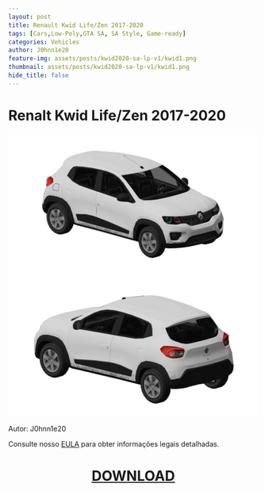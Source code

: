 ```yaml
---
layout: post
title: Renault Kwid Life/Zen 2017-2020 
tags: [Cars,Low-Poly,GTA SA, SA Style, Game-ready]
categories: Vehicles
author: J0hnn1e20
feature-img: assets/posts/kwid2020-sa-lp-v1/kwid1.png
thumbnail: assets/posts/kwid2020-sa-lp-v1/kwid1.png
hide_title: false
---
```


# Renalt Kwid Life/Zen 2017-2020

![RenaltKwid](/assets/posts/kwid2020-sa-lp-v1/kwid1.png)
![RenaltKwid](/assets/posts/kwid2020-sa-lp-v1/kwid2.png)

Autor: J0hnn1e20

Consulte nosso [EULA](https://j0hnn1e20.github.io/EULA.html) para obter informações legais detalhadas.

<h1 style="text-align: center; color: white;">
    <a href="/assets/posts/kwid2020-sa-lp-v1/Kwid2020-Civil-SA-v1.zip" download>DOWNLOAD</a>
<h1>
